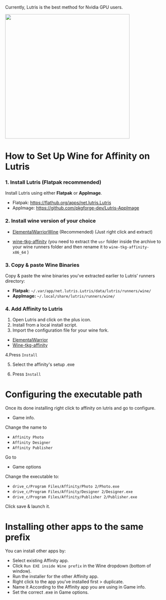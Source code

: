Currently, Lutris is the best method for Nvidia GPU users.

<img src="/Assets/NewLogos/AffinityLutris.png" width="400"/>

# How to Set Up Wine for Affinity on Lutris

### 1. Install Lutris (Flatpak recommended)

Install Lutris using either **Flatpak** or **AppImage**.

- Flatpak: https://flathub.org/apps/net.lutris.Lutris
- AppImage: https://github.com/pkgforge-dev/Lutris-AppImage

### 2. Install wine version of your choice

- [ElementalWarriorWine](https://github.com/Twig6943/wine/releases) (Recommended) (Just right click and extract)

- [wine-tkg-affinity](https://github.com/daegalus/wine-tkg-affinity/releases) (you need to extract the `usr` folder inside the archive to your wine runners folder and then rename it to `wine-tkg-affinity-x86_64` )

### 3. Copy & paste Wine Binaries

Copy & paste the wine binaries you've extracted earlier to Lutris’ runners directory:

- **Flatpak:** `~/.var/app/net.lutris.Lutris/data/lutris/runners/wine/`
- **AppImage:** `~/.local/share/lutris/runners/wine/` 

### 4. Add Affinity to Lutris

1. Open Lutris and click on the plus icon.
2. Install from a local install script.
3. Import the configuration file for your wine fork.

- [ElementalWarrior](/Guides/Lutris/InstallScripts/Affinity-ew.yaml)
- [Wine-tkg-affinity](/Guides/Lutris/InstallScripts/Affinity-tkg.yaml)

4.Press `Install`

5. Select the affinity's setup .exe

6. Press `Install`

# Configuring the executable path

Once its done installing right click to affinity on lutris and go to configure.
* Game info.

Change the name to

* `Affinity Photo`
* `Affinity Designer`
* `Affinity Publisher`

Go to
* Game options

Change the executable to:

* `drive_c/Program Files/Affinity/Photo 2/Photo.exe`
* `drive_c/Program Files/Affinity/Designer 2/Designer.exe`
* `drive_c/Program Files/Affinity/Publisher 2/Publisher.exe`

Click save & launch it.

# Installing other apps to the same prefix

You can install other apps by:
* Select existing Affinity app.
* Click `Run EXE inside Wine prefix` in the Wine dropdown (bottom of window).
* Run the installer for the other Affinity app.
* Right click to the app you've installed first > duplicate.
* Name it According to the Affinity app you are using in Game info.
* Set the correct .exe in Game options.
